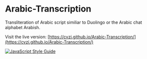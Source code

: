 # Arabic-Transcription
Transliteration of Arabic script similiar to Duolingo or the Arabic chat alphabet Arabish.

Visit the live version: [https://cvzi.github.io/Arabic-Transcription/](https://cvzi.github.io/Arabic-Transcription/)

[![JavaScript Style Guide](https://img.shields.io/badge/code_style-standard-brightgreen.svg)](https://standardjs.com)
